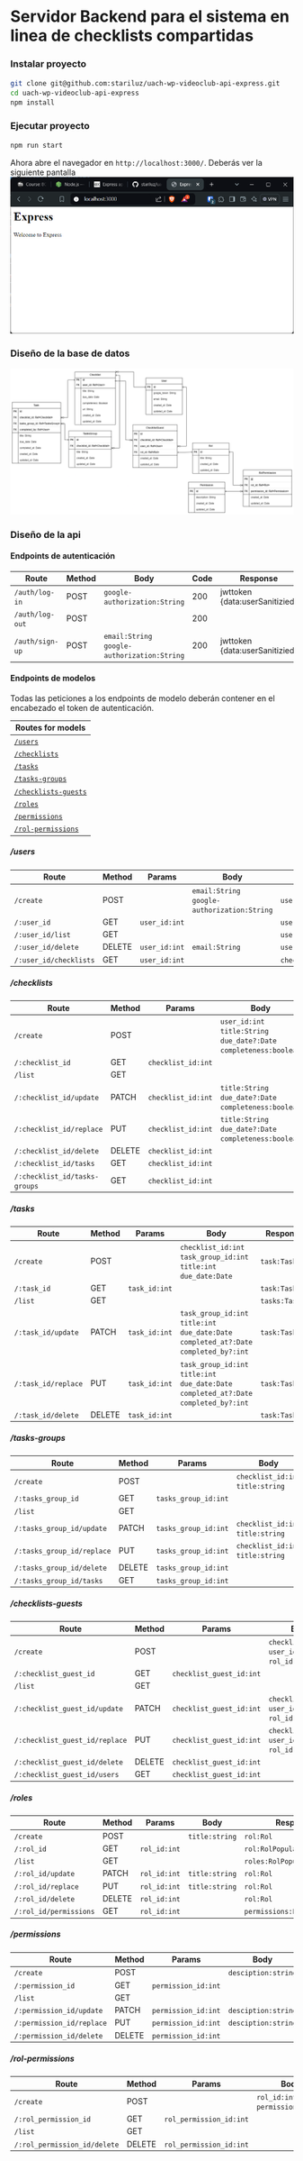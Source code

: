 # Servidor Backend para el sistema en linea de checklists compartidas

### Instalar proyecto

```sh
git clone git@github.com:stariluz/uach-wp-videoclub-api-express.git
cd uach-wp-videoclub-api-express
npm install
```

### Ejecutar proyecto
```sh
npm run start
```
Ahora abre el navegador en `http://localhost:3000/`. Deberás ver la siguiente pantalla
![Window](./assets/img/window001.png)

### Diseño de la base de datos
![Diseño de la base de datos](./assets/img/entity_relation_diagram_001.png)

### Diseño de la api

#### Endpoints de autenticación

| Route           | Method | Body                                             | Code | Response                       |
| --------------- | ------ | ------------------------------------------------ | ---- | ------------------------------ |
| `/auth/log-in`  | POST   | `google-authorization:String`                    | 200  | jwttoken {data:userSanitizied} |
| `/auth/log-out` | POST   |                                                  | 200  |                                |
| `/auth/sign-up` | POST   | `email:String`<br/>`google-authorization:String` | 200  | jwttoken {data:userSanitizied} |

#### Endpoints de modelos

Todas las peticiones a los endpoints de modelo deberán contener en el
encabezado el token de autenticación.

| Routes for models                            |
| -------------------------------------------- |
| [`/users`              ](#users            ) |
| [`/checklists`         ](#checklists       ) |
| [`/tasks`              ](#tasks            ) |
| [`/tasks-groups`       ](#tasks-groups     ) |
| [`/checklists-guests`  ](#checklists-guests) |
| [`/roles`              ](#roles            ) |
| [`/permissions`        ](#permissions      ) |
| [`/rol-permissions`    ](#rol-permissions  ) |

##### /users

| Route                  | Method | Params        | Body                                             | Response                |
| ---------------------- | ------ | ------------- | ------------------------------------------------ | ----------------------- |
| `/create`              | POST   |               | `email:String`<br/>`google-authorization:String` | `user:User`             |
| `/:user_id`            | GET    | `user_id:int` |                                                  | `user:User`             |
| `/:user_id/list`       | GET    |               |                                                  | `users:User[]`          |
| `/:user_id/delete`     | DELETE | `user_id:int` | `email:String`                                   | `user:User`             |
| `/:user_id/checklists` | GET    | `user_id:int` |                                                  | `checklists:Checklists` |

##### /checklists

| Route                         | Method | Params             | Body                                                                             | Response                       |
| ----------------------------- | ------ | ------------------ | -------------------------------------------------------------------------------- | ------------------------------ |
| `/create`                     | POST   |                    | `user_id:int`<br/>`title:String`<br/>`due_date?:Date`<br/>`completeness:boolean` | `checklist:Checklist`          |
| `/:checklist_id`              | GET    | `checklist_id:int` |                                                                                  | `checklist:ChecklistPopulated` |
| `/list`                       | GET    |                    |                                                                                  | `checklists:Checklist[]`       |
| `/:checklist_id/update`       | PATCH  | `checklist_id:int` | `title:String`<br/>`due_date?:Date`<br/>`completeness:boolean`                   | `checklist:Checklist`          |
| `/:checklist_id/replace`      | PUT    | `checklist_id:int` | `title:String`<br/>`due_date?:Date`<br/>`completeness:boolean`                   | `checklist:Checklist`          |
| `/:checklist_id/delete`       | DELETE | `checklist_id:int` |                                                                                  | `checklist:Checklist`          |
| `/:checklist_id/tasks`        | GET    | `checklist_id:int` |                                                                                  | `tasks:Task[]`                 |
| `/:checklist_id/tasks-groups` | GET    | `checklist_id:int` |                                                                                  | `tasks:Task[]`                 |

##### /tasks

| Route               | Method | Params        | Body                                                                                                     | Response       |
| ------------------- | ------ | ------------- | -------------------------------------------------------------------------------------------------------- | -------------- |
| `/create`           | POST   |               | `checklist_id:int`<br/>`task_group_id:int`<br/>`title:int`<br/>`due_date:Date`                           | `task:Task`    |
| `/:task_id`         | GET    | `task_id:int` |                                                                                                          | `task:Task`    |
| `/list`             | GET    |               |                                                                                                          | `tasks:Task[]` |
| `/:task_id/update`  | PATCH  | `task_id:int` | `task_group_id:int`<br/>`title:int`<br/>`due_date:Date`<br/>`completed_at?:Date`<br/>`completed_by?:int` | `task:Task`    |
| `/:task_id/replace` | PUT    | `task_id:int` | `task_group_id:int`<br/>`title:int`<br/>`due_date:Date`<br/>`completed_at?:Date`<br/>`completed_by?:int` | `task:Task`    |
| `/:task_id/delete`  | DELETE | `task_id:int` |                                                                                                          | `task:Task`    |

##### /tasks-groups

| Route                      | Method | Params               | Body                                  | Response                            |
| -------------------------- | ------ | -------------------- | ------------------------------------- | ----------------------------------- |
| `/create`                  | POST   |                      | `checklist_id:int`<br/>`title:string` | `tasks_group:TaskGroup`             |
| `/:tasks_group_id`         | GET    | `tasks_group_id:int` |                                       | `tasks_group:TaskGroupPopulated`    |
| `/list`                    | GET    |                      |                                       | `tasks_groups:TaskGroupPopulated[]` |
| `/:tasks_group_id/update`  | PATCH  | `tasks_group_id:int` | `checklist_id:int`<br/>`title:string` | `tasks_group:TaskGroup`             |
| `/:tasks_group_id/replace` | PUT    | `tasks_group_id:int` | `checklist_id:int`<br/>`title:string` | `tasks_group:TaskGroup`             |
| `/:tasks_group_id/delete`  | DELETE | `tasks_group_id:int` |                                       | `tasks_group:TaskGroup`             |
| `/:tasks_group_id/tasks`   | GET    | `tasks_group_id:int` |                                       | `tasks:Task[]`                      |

##### /checklists-guests

| Route                          | Method | Params                   | Body                                                   | Response                                     |
| ------------------------------ | ------ | ------------------------ | ------------------------------------------------------ | -------------------------------------------- |
| `/create`                      | POST   |                          | `checklist_id:int`<br/>`user_id: int`<br/>`rol_id:int` | `checklist_guest:ChecklistGuest`             |
| `/:checklist_guest_id`         | GET    | `checklist_guest_id:int` |                                                        | `checklist_guest:ChecklistGuestPopulated`    |
| `/list`                        | GET    |                          |                                                        | `checklist_guests:ChecklistGuestPopulated[]` |
| `/:checklist_guest_id/update`  | PATCH  | `checklist_guest_id:int` | `checklist_id:int`<br/>`user_id: int`<br/>`rol_id:int` | `checklist_guest:ChecklistGuest`             |
| `/:checklist_guest_id/replace` | PUT    | `checklist_guest_id:int` | `checklist_id:int`<br/>`user_id: int`<br/>`rol_id:int` | `checklist_guest:ChecklistGuest`             |
| `/:checklist_guest_id/delete`  | DELETE | `checklist_guest_id:int` |                                                        | `checklist_guest:ChecklistGuest`             |
| `/:checklist_guest_id/users`   | GET    | `checklist_guest_id:int` |                                                        | `users:User[]`                               |

##### /roles

| Route                  | Method | Params       | Body           | Response                    |
| ---------------------- | ------ | ------------ | -------------- | --------------------------- |
| `/create`              | POST   |              | `title:string` | `rol:Rol`                   |
| `/:rol_id`             | GET    | `rol_id:int` |                | `rol:RolPopulated`          |
| `/list`                | GET    |              |                | `roles:RolPopulated[]`      |
| `/:rol_id/update`      | PATCH  | `rol_id:int` | `title:string` | `rol:Rol`                   |
| `/:rol_id/replace`     | PUT    | `rol_id:int` | `title:string` | `rol:Rol`                   |
| `/:rol_id/delete`      | DELETE | `rol_id:int` |                | `rol:Rol`                   |
| `/:rol_id/permissions` | GET    | `rol_id:int` |                | `permissions:Permissions[]` |

##### /permissions

| Route                     | Method | Params              | Body                | Response                  |
| ------------------------- | ------ | ------------------- | ------------------- | ------------------------- |
| `/create`                 | POST   |                     | `desciption:string` | `permission:Permision`    |
| `/:permission_id`         | GET    | `permission_id:int` |                     | `permission:Permision`    |
| `/list`                   | GET    |                     |                     | `permissions:Permision[]` |
| `/:permission_id/update`  | PATCH  | `permission_id:int` | `desciption:string` | `permission:Permision`    |
| `/:permission_id/replace` | PUT    | `permission_id:int` | `desciption:string` | `permission:Permision`    |
| `/:permission_id/delete`  | DELETE | `permission_id:int` |                     | `permission:Permision`    |

##### /rol-permissions

| Route                        | Method | Params                  | Body                                 | Response                                |
| ---------------------------- | ------ | ----------------------- | ------------------------------------ | --------------------------------------- |
| `/create`                    | POST   |                         | `rol_id:int`<br/>`permission_id:int` | `rol_permission:RolPermission`          |
| `/:rol_permission_id`        | GET    | `rol_permission_id:int` |                                      | `rol_permission:RolPermissionPopulated` |
| `/list`                      | GET    |                         |                                      | `roles_permissions:RolPermission[]`     |
| `/:rol_permission_id/delete` | DELETE | `rol_permission_id:int` |                                      | `rol_permission:RolPermission`          |
